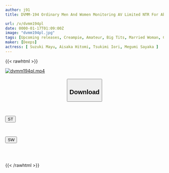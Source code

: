 ```yaml
---
author: j91
title: DVMM-194 Ordinary Men And Women Monitoring AV Limited NTR For About 30 Minutes While The Husband Is In The Bath A Neat And Beautiful Wife Challenges Continuous Ejaculation Sex Next To Her Husband So That He Won't Find Out! She Climaxes While Holding Back Her Moans From The Intense Pistoning Of A Younger Big Dick That Her Husband Can't Experience! A Large Amount Of Creampie So Much That It Overflows Into The Long-awaited Pussy 4 Couples Total 1...

url: /v/dvmm194pl
date: 0000-01-17T01:09:00Z
image: "dvmm194pl.jpg"
tags: [Upcoming releases, Creampie, Amateur, Big Tits, Married Woman, Cuckold	]
maker: [Deeps]
actress: [ Suzuki Mayu, Aisaka Hitomi, Tsukimi Iori, Megumi Sayaka ]
---
```



{{< rawhtml >}}

<div class="video" data-videoid="pending_link.html">
    <a href="javascript:;">
        <img src="/v/dvmm194pl/dvmm194pl.jpg" width="WIDTH" height="HEIGHT" alt="dvmm194pl.mp4" loading="lazy">
    </a>
</div>

<script type="text/javascript" src="https://j91.asia/asset/on-demand-pend.js"></script>

<br>
  <link rel="stylesheet" href="https://j91.asia/asset/bs5.css">
  
  <center>
  <button class="btn btn-primary" type="button" data-bs-toggle="collapse" data-bs-target=".multi-collapse" aria-expanded="false" aria-controls="multiCollapseExample1 multiCollapseExample2"><h2>Download</h2></button></center>
</p>
<div class="row">
  <div class="col">
    <div class="collapse multi-collapse" id="multiCollapseExample1">
      <div class="card card-body">
	      	      <br>
<div class="buttons">  
<p><a href="https://j91.asia/pending_link.html" target="_blank"><button class="btn-hover color-3"><i class="fa fa-download"></i> ST</button></a></p></div>
    </div>
  </div>
</div>
  <div class="col">
    <div class="collapse multi-collapse" id="multiCollapseExample2">
      <div class="card card-body">
	      <br>
<div class="buttons">
<p><a href="https://j91.asia/pending_link.html" target="_blank"><button class="btn-hover color-2"><i class="fa fa-download"></i> SW</button></a></p></div>
<br><br>
      </div>
    </div>
  </div>
</div>

{{< /rawhtml >}}